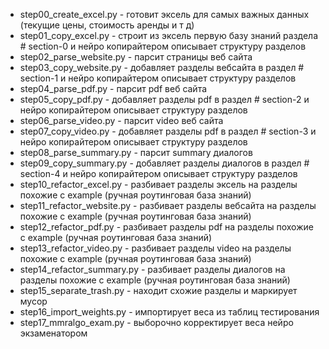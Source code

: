 * step00_create_excel.py - готовит эксель для самых важных данных (текущие цены, стоимость аренды и т д)
* step01_copy_excel.py - строит из эксель первую базу знаний раздела # section-0 и нейро копирайтером опиcывает структуру разделов
* step02_parse_website.py - парсит страницы веб сайта
* step03_copy_website.py - добавляет разделы вебсайта в раздел # section-1 и нейро копирайтером опиcывает структуру разделов
* step04_parse_pdf.py - парсит pdf веб сайта
* step05_copy_pdf.py - добавляет разделы pdf в раздел # section-2 и нейро копирайтером опиcывает структуру разделов
* step06_parse_video.py - парсит video веб сайта
* step07_copy_video.py - добавляет разделы pdf в раздел # section-3 и нейро копирайтером опиcывает структуру разделов
* step08_parse_summary.py - парсит summary диалогов
* step09_copy_summary.py - добавляет разделы диалогов в раздел # section-4 и нейро копирайтером опиcывает структуру разделов
* step10_refactor_excel.py - разбивает разделы эксель на разделы похожие с example (ручная роутинговая база знаний)
* step11_refactor_website.py - разбивает разделы вебсайта на разделы похожие с example (ручная роутинговая база знаний)
* step12_refactor_pdf.py - разбивает разделы pdf на разделы похожие с example (ручная роутинговая база знаний)
* step13_refactor_video.py - разбивает разделы video на разделы похожие с example (ручная роутинговая база знаний)
* step14_refactor_summary.py - разбивает разделы диалогов на разделы похожие с example (ручная роутинговая база знаний)
* step15_separate_trash.py - находит схожие разделы и маркирует мусор
* step16_import_weights.py - импортирует веса из таблиц тестирования
* step17_mmralgo_exam.py - выборочно корректирует веса нейро экзаменатором
